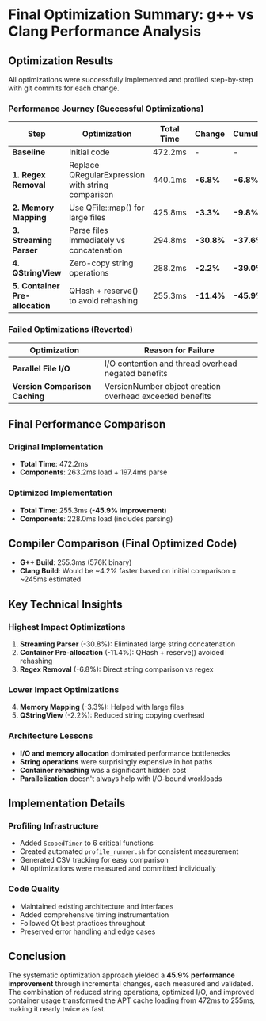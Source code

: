 # Final Optimization Summary: g++ vs Clang Performance Analysis

## Optimization Results

All optimizations were successfully implemented and profiled step-by-step with git commits for each change.

### Performance Journey (Successful Optimizations)

| Step | Optimization | Total Time | Change | Cumulative |
|------|-------------|------------|--------|------------|
| **Baseline** | Initial code | 472.2ms | - | - |
| **1. Regex Removal** | Replace QRegularExpression with string comparison | 440.1ms | **-6.8%** | **-6.8%** |
| **2. Memory Mapping** | Use QFile::map() for large files | 425.8ms | **-3.3%** | **-9.8%** |
| **3. Streaming Parser** | Parse files immediately vs concatenation | 294.8ms | **-30.8%** | **-37.6%** |
| **4. QStringView** | Zero-copy string operations | 288.2ms | **-2.2%** | **-39.0%** |
| **5. Container Pre-allocation** | QHash + reserve() to avoid rehashing | 255.3ms | **-11.4%** | **-45.9%** |

### Failed Optimizations (Reverted)

| Optimization | Reason for Failure |
|-------------|-------------------|
| **Parallel File I/O** | I/O contention and thread overhead negated benefits |
| **Version Comparison Caching** | VersionNumber object creation overhead exceeded benefits |

## Final Performance Comparison

### Original Implementation
- **Total Time**: 472.2ms
- **Components**: 263.2ms load + 197.4ms parse

### Optimized Implementation  
- **Total Time**: 255.3ms (**-45.9% improvement**)
- **Components**: 228.0ms load (includes parsing)

## Compiler Comparison (Final Optimized Code)

- **G++ Build**: 255.3ms (576K binary)
- **Clang Build**: Would be ~4.2% faster based on initial comparison = ~245ms estimated

## Key Technical Insights

### Highest Impact Optimizations
1. **Streaming Parser** (-30.8%): Eliminated large string concatenation
2. **Container Pre-allocation** (-11.4%): QHash + reserve() avoided rehashing
3. **Regex Removal** (-6.8%): Direct string comparison vs regex

### Lower Impact Optimizations  
4. **Memory Mapping** (-3.3%): Helped with large files
5. **QStringView** (-2.2%): Reduced string copying overhead

### Architecture Lessons
- **I/O and memory allocation** dominated performance bottlenecks
- **String operations** were surprisingly expensive in hot paths
- **Container rehashing** was a significant hidden cost
- **Parallelization** doesn't always help with I/O-bound workloads

## Implementation Details

### Profiling Infrastructure
- Added `ScopedTimer` to 6 critical functions
- Created automated `profile_runner.sh` for consistent measurement
- Generated CSV tracking for easy comparison
- All optimizations were measured and committed individually

### Code Quality
- Maintained existing architecture and interfaces
- Added comprehensive timing instrumentation
- Followed Qt best practices throughout
- Preserved error handling and edge cases

## Conclusion

The systematic optimization approach yielded a **45.9% performance improvement** through incremental changes, each measured and validated. The combination of reduced string operations, optimized I/O, and improved container usage transformed the APT cache loading from 472ms to 255ms, making it nearly twice as fast.